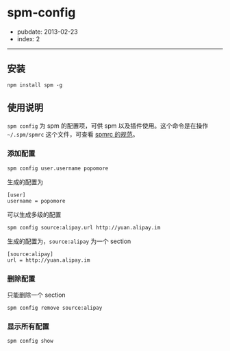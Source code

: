# spm-config

- pubdate: 2013-02-23
- index: 2

-----------

## 安装

```
npm install spm -g
```

## 使用说明

`spm config` 为 spm 的配置项，可供 spm 以及插件使用。这个命令是在操作 `~/.spm/spmrc` 这个文件，可查看 [spmrc 的规范]()。

### 添加配置

```
spm config user.username popomore
```

生成的配置为

```
[user]
username = popomore
```

可以生成多级的配置

```
spm config source:alipay.url http://yuan.alipay.im
```

生成的配置为，`source:alipay` 为一个 section

```
[source:alipay]
url = http://yuan.alipay.im
```

### 删除配置

只能删除一个 section

```
spm config remove source:alipay
```

### 显示所有配置

```
spm config show
```

